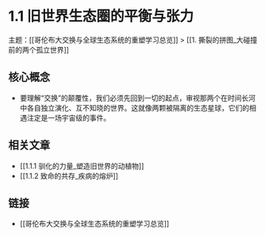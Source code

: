# 1.1 旧世界生态圈的平衡与张力

主题：[[哥伦布大交换与全球生态系统的重塑学习总览]] > [[1. 撕裂的拼图_大碰撞前的两个孤立世界]]

## 核心概念

- 要理解“交换”的颠覆性，我们必须先回到一切的起点，审视那两个在时间长河中各自独立演化、互不知晓的世界。这就像两颗被隔离的生态星球，它们的相遇注定是一场宇宙级的事件。

## 相关文章

- [[1.1.1 驯化的力量_塑造旧世界的动植物]]
- [[1.1.2 致命的共存_疾病的熔炉]]

## 链接

- [[哥伦布大交换与全球生态系统的重塑学习总览]]
